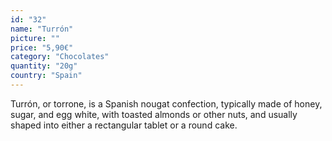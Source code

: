 ```yaml
---
id: "32"
name: "Turrón"
picture: ""
price: "5,90€"
category: "Chocolates"
quantity: "20g"
country: "Spain"
---
```

Turrón, or torrone, is a Spanish nougat confection, typically made of honey, sugar, and egg white, with toasted almonds or other nuts, and usually shaped into either a rectangular tablet or a round cake.
